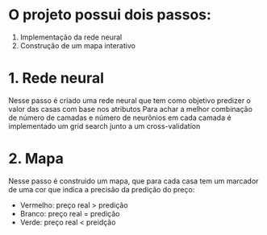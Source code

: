 # O projeto possui dois passos:
1. Implementação da rede neural
2. Construção de um mapa interativo

# 1. Rede neural
Nesse passo é criado uma rede neural que tem como objetivo predizer o valor das casas com base nos atributos
Para achar a melhor combinação de número de camadas e número de neurônios em cada camada é implementado um grid search junto a um cross-validation

# 2. Mapa
Nesse passo é construido um mapa, que para cada casa tem um marcador de uma cor que indica a precisão da predição do preço:
- Vermelho: preço real > predição
- Branco: preço real = predição
- Verde: preço real < preidção
 
